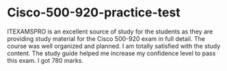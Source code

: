 # Cisco-500-920-practice-test
ITEXAMSPRO is an excellent source of study for the students as they are providing study material for the Cisco 500-920 exam in full detail. The course was well organized and planned. I am totally satisfied with the study content. The study guide helped me increase my confidence level to pass this exam. I got 780 marks.
